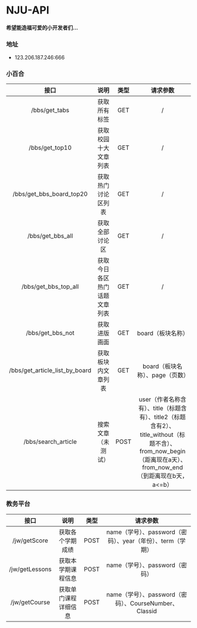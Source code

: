 # NJU-API

#### 希望能造福可爱的小开发者们...



### 地址
   * 123.206.187.246:666

### 小百合
|               接口               |       说明       |  类型  |                   请求参数                   |
| :----------------------------: | :------------: | :--: | :--------------------------------------: |
|         /bbs/get_tabs          |     获取所有标签     | GET  |                    /                     |
|         /bbs/get_top10         |   获取校园十大文章列表   | GET  |                    /                     |
|    /bbs/get_bbs_board_top20    |   获取热门讨论区列表    | GET  |                    /                     |
|        /bbs/get_bbs_all        |    获取全部讨论区     | GET  |                    /                     |
|      /bbs/get_bbs_top_all      | 获取今日各区热门话题文章列表 | GET  |                    /                     |
|        /bbs/get_bbs_not        |     获取进版画面     | GET  |               board（板块名称）                |
| /bbs/get_article_list_by_board |   获取板块内文章列表    | GET  |           board（板块名称）、page（页数）           |
|      /bbs/search_article       |   搜索文章（未测试）    | POST | user（作者名称含有）、title（标题含有）、title2（标题含有2）、title_without（标题不含）、from_now_begin（距离现在a天）、from_now_end（到距离现在b天，a<=b） |


### 教务平台
|               接口               |       说明       |  类型  |                   请求参数                   |
| :----------------------------: | :------------: | :--: | :--------------------------------------: |
|           /jw/getScore         |     获取各个学期成绩     | POST  |           name（学号）、password（密码）、year（年份）、term（学期）              |
|           /jw/getLessons       |   获取本学期课程信息   | POST  |             name（学号）、password（密码）               |
|           /jw/getCourse        |   获取单门课程详细信息    | POST  |             name（学号）、password（密码）、CourseNumber、Classid               |